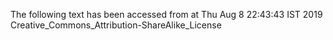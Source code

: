 The following text has been accessed from at Thu Aug 8 22:43:43 IST 2019
Creative_Commons_Attribution-ShareAlike_License

